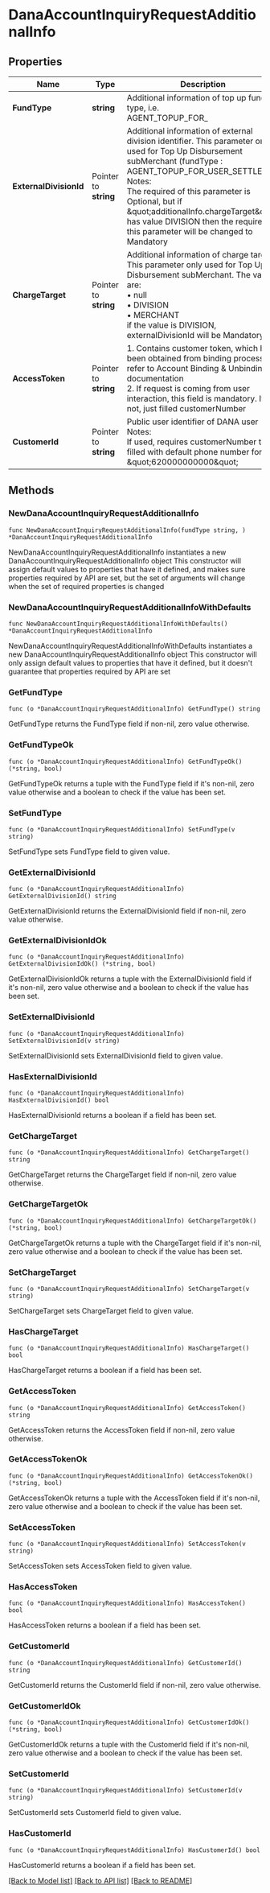 # DanaAccountInquiryRequestAdditionalInfo

## Properties

Name | Type | Description | Notes
------------ | ------------- | ------------- | -------------
**FundType** | **string** | Additional information of top up fund type, i.e.<br /> AGENT_TOPUP_FOR_  | 
**ExternalDivisionId** | Pointer to **string** | Additional information of external division identifier. This parameter only used for Top Up Disbursement subMerchant (fundType : AGENT_TOPUP_FOR_USER_SETTLE)<br /> Notes:<br /> The required of this parameter is Optional, but if \&quot;additionalInfo.chargeTarget\&quot; has value DIVISION then the required of this parameter will be changed to Mandatory  | [optional] 
**ChargeTarget** | Pointer to **string** | Additional information of charge target. This parameter only used for Top Up Disbursement subMerchant. The value are:<br /> • null<br /> • DIVISION<br /> • MERCHANT<br /> if the value is DIVISION, externalDivisionId will be Mandatory  | [optional] 
**AccessToken** | Pointer to **string** | 1. Contains customer token, which has been obtained from binding process, refer to Account Binding &amp; Unbinding documentation<br /> 2. If request is coming from user interaction, this field is mandatory. If not, just filled customerNumber  | [optional] 
**CustomerId** | Pointer to **string** | Public user identifier of DANA user<br /> Notes:<br /> If used, requires customerNumber to be filled with default phone number format \&quot;620000000000\&quot;  | [optional] 

## Methods

### NewDanaAccountInquiryRequestAdditionalInfo

`func NewDanaAccountInquiryRequestAdditionalInfo(fundType string, ) *DanaAccountInquiryRequestAdditionalInfo`

NewDanaAccountInquiryRequestAdditionalInfo instantiates a new DanaAccountInquiryRequestAdditionalInfo object
This constructor will assign default values to properties that have it defined,
and makes sure properties required by API are set, but the set of arguments
will change when the set of required properties is changed

### NewDanaAccountInquiryRequestAdditionalInfoWithDefaults

`func NewDanaAccountInquiryRequestAdditionalInfoWithDefaults() *DanaAccountInquiryRequestAdditionalInfo`

NewDanaAccountInquiryRequestAdditionalInfoWithDefaults instantiates a new DanaAccountInquiryRequestAdditionalInfo object
This constructor will only assign default values to properties that have it defined,
but it doesn't guarantee that properties required by API are set

### GetFundType

`func (o *DanaAccountInquiryRequestAdditionalInfo) GetFundType() string`

GetFundType returns the FundType field if non-nil, zero value otherwise.

### GetFundTypeOk

`func (o *DanaAccountInquiryRequestAdditionalInfo) GetFundTypeOk() (*string, bool)`

GetFundTypeOk returns a tuple with the FundType field if it's non-nil, zero value otherwise
and a boolean to check if the value has been set.

### SetFundType

`func (o *DanaAccountInquiryRequestAdditionalInfo) SetFundType(v string)`

SetFundType sets FundType field to given value.


### GetExternalDivisionId

`func (o *DanaAccountInquiryRequestAdditionalInfo) GetExternalDivisionId() string`

GetExternalDivisionId returns the ExternalDivisionId field if non-nil, zero value otherwise.

### GetExternalDivisionIdOk

`func (o *DanaAccountInquiryRequestAdditionalInfo) GetExternalDivisionIdOk() (*string, bool)`

GetExternalDivisionIdOk returns a tuple with the ExternalDivisionId field if it's non-nil, zero value otherwise
and a boolean to check if the value has been set.

### SetExternalDivisionId

`func (o *DanaAccountInquiryRequestAdditionalInfo) SetExternalDivisionId(v string)`

SetExternalDivisionId sets ExternalDivisionId field to given value.

### HasExternalDivisionId

`func (o *DanaAccountInquiryRequestAdditionalInfo) HasExternalDivisionId() bool`

HasExternalDivisionId returns a boolean if a field has been set.

### GetChargeTarget

`func (o *DanaAccountInquiryRequestAdditionalInfo) GetChargeTarget() string`

GetChargeTarget returns the ChargeTarget field if non-nil, zero value otherwise.

### GetChargeTargetOk

`func (o *DanaAccountInquiryRequestAdditionalInfo) GetChargeTargetOk() (*string, bool)`

GetChargeTargetOk returns a tuple with the ChargeTarget field if it's non-nil, zero value otherwise
and a boolean to check if the value has been set.

### SetChargeTarget

`func (o *DanaAccountInquiryRequestAdditionalInfo) SetChargeTarget(v string)`

SetChargeTarget sets ChargeTarget field to given value.

### HasChargeTarget

`func (o *DanaAccountInquiryRequestAdditionalInfo) HasChargeTarget() bool`

HasChargeTarget returns a boolean if a field has been set.

### GetAccessToken

`func (o *DanaAccountInquiryRequestAdditionalInfo) GetAccessToken() string`

GetAccessToken returns the AccessToken field if non-nil, zero value otherwise.

### GetAccessTokenOk

`func (o *DanaAccountInquiryRequestAdditionalInfo) GetAccessTokenOk() (*string, bool)`

GetAccessTokenOk returns a tuple with the AccessToken field if it's non-nil, zero value otherwise
and a boolean to check if the value has been set.

### SetAccessToken

`func (o *DanaAccountInquiryRequestAdditionalInfo) SetAccessToken(v string)`

SetAccessToken sets AccessToken field to given value.

### HasAccessToken

`func (o *DanaAccountInquiryRequestAdditionalInfo) HasAccessToken() bool`

HasAccessToken returns a boolean if a field has been set.

### GetCustomerId

`func (o *DanaAccountInquiryRequestAdditionalInfo) GetCustomerId() string`

GetCustomerId returns the CustomerId field if non-nil, zero value otherwise.

### GetCustomerIdOk

`func (o *DanaAccountInquiryRequestAdditionalInfo) GetCustomerIdOk() (*string, bool)`

GetCustomerIdOk returns a tuple with the CustomerId field if it's non-nil, zero value otherwise
and a boolean to check if the value has been set.

### SetCustomerId

`func (o *DanaAccountInquiryRequestAdditionalInfo) SetCustomerId(v string)`

SetCustomerId sets CustomerId field to given value.

### HasCustomerId

`func (o *DanaAccountInquiryRequestAdditionalInfo) HasCustomerId() bool`

HasCustomerId returns a boolean if a field has been set.


[[Back to Model list]](../README.md#documentation-for-models) [[Back to API list]](../README.md#documentation-for-api-endpoints) [[Back to README]](../README.md)


